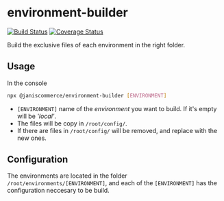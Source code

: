 # environment-builder

[![Build Status](https://travis-ci.org/janis-commerce/environment-builder.svg?branch=JCN-93-environment-builder)](https://travis-ci.org/janis-commerce/environment-builder)
[![Coverage Status](https://coveralls.io/repos/github/janis-commerce/environment-builder/badge.svg?branch=JCN-93-environment-builder)](https://coveralls.io/github/janis-commerce/environment-builder?branch=JCN-93-environment-builder)

Build the exclusive files of each environment in the right folder.

## Usage

In the console

```sh
npx @janiscommerce/environment-builder [ENVIRONMENT]
```
* `[ENVIRONMENT]` name of the *environment* you want to build. If it's empty will be *'local'*.
* The files will be copy in `/root/config/`.
* If there are files in `/root/config/` will be removed, and replace with the new ones.

## Configuration

The environments are located in the folder `/root/environments/[ENVIRONMENT]`, and each of the `[ENVIRONMENT]` has the configuration neccesary to be build.

 